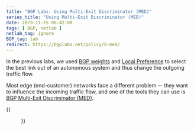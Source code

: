 ```yaml
---
title: "BGP Labs: Using Multi-Exit Discriminator (MED)"
series_title: "Using Multi-Exit Discriminator (MED)"
date: 2023-11-15 06:42:00
tags: [ BGP, netlab ]
netlab_tag: ignore
BGP_tag: lab
redirect: https://bgplabs.net/policy/6-med/
---
```

In the previous labs, we used [BGP weights](https://bgplabs.net/policy/1-weights/) and [Local Preference](https://bgplabs.net/policy/5-local-preference/) to select the best link out of an autonomous system and thus change the outgoing traffic flow.

Most edge (end-customer) networks face a different problem -- they want to influence the incoming traffic flow, and one of the tools they can use is [BGP Multi-Exit Discriminator (MED)](https://bgplabs.net/policy/6-med/).

{{<figure src="https://bgplabs.net/policy/topology-med.png">}}

